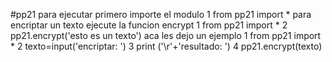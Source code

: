 #pp21
para ejecutar primero importe el modulo
1 from pp21 import *
para encriptar un texto ejecute la funcion encrypt
1 from pp21 import *
2 pp21.encrypt('esto es un texto')
aca les dejo un ejemplo
1 from pp21 import *
2 texto=input('encriptar: ')
3 print ('\r'+'resultado: ')
4 pp21.encrypt(texto)
